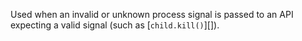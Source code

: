 
Used when an invalid or unknown process signal is passed to an API expecting a
valid signal (such as [`child.kill()`][]).

<a id="ERR_UNKNOWN_STDIN_TYPE"></a>
